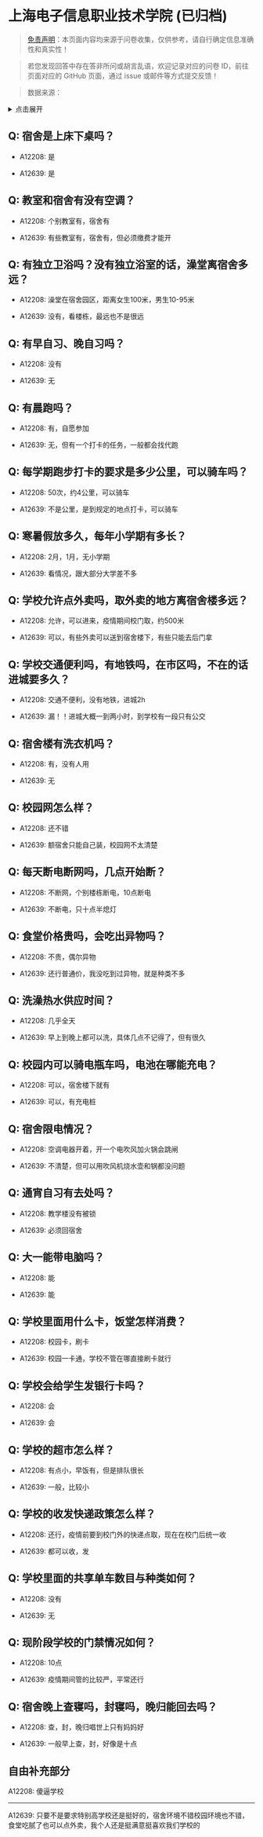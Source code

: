 # 上海电子信息职业技术学院 (已归档)

> [免责声明](https://colleges.chat/#_3)：本页面内容均来源于问卷收集，仅供参考，请自行确定信息准确性和真实性！

> 若您发现回答中存在答非所问或胡言乱语，欢迎记录对应的问卷 ID，前往页面对应的 GitHub 页面，通过 issue 或邮件等方式提交反馈！

> 数据来源：

<details><summary>点击展开</summary>
<ul>
<li>A12208: 869967356@qq.com (2022 年 06 月)</li>
<li>A12639: 匿名 (2022 年 06 月)</li>
</ul>
</details>

## Q: 宿舍是上床下桌吗？

- A12208: 是

- A12639: 是

## Q: 教室和宿舍有没有空调？

- A12208: 个别教室有，宿舍有

- A12639: 有些教室有，宿舍有，但必须缴费才能开

## Q: 有独立卫浴吗？没有独立浴室的话，澡堂离宿舍多远？

- A12208: 澡堂在宿舍园区，距离女生100米，男生10-95米

- A12639: 没有，看楼栋，最远也不是很远

## Q: 有早自习、晚自习吗？

- A12208: 没有

- A12639: 无

## Q: 有晨跑吗？

- A12208: 有，自愿参加

- A12639: 无，但有一个打卡的任务，一般都会找代跑

## Q: 每学期跑步打卡的要求是多少公里，可以骑车吗？

- A12208: 50次，约4公里，可以骑车

- A12639: 不是公里，是到规定的地点打卡，可以骑车

## Q: 寒暑假放多久，每年小学期有多长？

- A12208: 2月，1月，无小学期

- A12639: 看情况，跟大部分大学差不多

## Q: 学校允许点外卖吗，取外卖的地方离宿舍楼多远？

- A12208: 允许，可以进来，疫情期间校门取，约500米

- A12639: 可以，有些外卖可以送到宿舍楼下，有些只能去后门拿

## Q: 学校交通便利吗，有地铁吗，在市区吗，不在的话进城要多久？

- A12208: 交通不便利，没有地铁，进城2h

- A12639: 漏！！进城大概一到两小时，到学校有一段只有公交

## Q: 宿舍楼有洗衣机吗？

- A12208: 有，没有人用

- A12639: 无

## Q: 校园网怎么样？

- A12208: 还不错

- A12639: 额宿舍只能自己装，校园网不太清楚

## Q: 每天断电断网吗，几点开始断？

- A12208: 不断网，个别楼栋断电，10点断电

- A12639: 不断电，只十点半熄灯

## Q: 食堂价格贵吗，会吃出异物吗？

- A12208: 不贵，偶尔异物

- A12639: 还行普通价，我没吃到过异物，就是种类不多

## Q: 洗澡热水供应时间？

- A12208: 几乎全天

- A12639: 早上到晚上都可以洗，具体几点不记得了，但有很久

## Q: 校园内可以骑电瓶车吗，电池在哪能充电？

- A12208: 可以，宿舍楼下就有

- A12639: 可以，有充电桩

## Q: 宿舍限电情况？

- A12208: 空调电器开着，开一个电吹风加火锅会跳闸

- A12639: 不清楚，但可以用吹风机烧水壶和锅都没问题

## Q: 通宵自习有去处吗？

- A12208: 教学楼没有被锁

- A12639: 必须回宿舍

## Q: 大一能带电脑吗？

- A12208: 能

- A12639: 能

## Q: 学校里面用什么卡，饭堂怎样消费？

- A12208: 校园卡，刷卡

- A12639: 校园一卡通，学校不管在哪直接刷卡就行

## Q: 学校会给学生发银行卡吗？

- A12208: 会

- A12639: 会

## Q: 学校的超市怎么样？

- A12208: 有点小，早饭有，但是排队很长

- A12639: 一般，比较小

## Q: 学校的收发快递政策怎么样？

- A12208: 还行，疫情前要到校门外的快递点取，现在在校门后统一收

- A12639: 都可以收，发

## Q: 学校里面的共享单车数目与种类如何？

- A12208: 没有

- A12639: 无

## Q: 现阶段学校的门禁情况如何？

- A12208: 10点

- A12639: 疫情期间管的比较严，平常还行

## Q: 宿舍晚上查寝吗，封寝吗，晚归能回去吗？

- A12208: 查，封，晚归唱世上只有妈妈好

- A12639: 一般早上查，封，好像是十点

## 自由补充部分

A12208: 傻逼学校

***

A12639: 只要不是要求特别高学校还是挺好的，宿舍环境不错校园环境也不错，食堂吃腻了也可以点外卖，我个人还是挺满意挺喜欢我们学校的